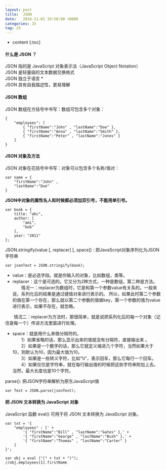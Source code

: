 ```yaml
---
layout: post
title:  JSON
date:   2016-11-01 19:58:00 +0800
categories: JS
tag: JS
---
```


* content
{:toc}

#### 什么是 JSON ？

JSON 指的是 JavaScript 对象表示法（JavaScript Object Notation）  
JSON 是轻量级的文本数据交换格式  
JSON 独立于语言 *  
JSON 具有自我描述性，更易理解  

#### JSON 数组

JSON 数组在方括号中书写：数组可包含多个对象：

	{
		"employees": [
			{ "firstName":"John" , "lastName":"Doe" },
			{ "firstName":"Anna" , "lastName":"Smith" },
			{ "firstName":"Peter" , "lastName":"Jones" }
		]
	}

#### JSON 对象及方法

JSON 对象在花括号中书写：对象可以包含多个名称/值对：  

	var name = { 
		"firstName":"John" , 
		"lastName":"Doe"
	}

**JSON中对象的属性名人和时候都必须加双引号，不能用单引号。**

	var book = {
		title: "abc",
		author: [
			"ami",
			"bob"
		],
		year: "2011"
	};

JSON.stringify(value [, replacer] [, space]) : 把JavaScript对象序列化为JSON字符串

	var jsonText = JSON.stringify(book);

- value：是必选字段。就是你输入的对象，比如数组，类等。   
- replacer：这个是可选的。它又分为2种方式，一种是数组，第二种是方法。   
　　情况一：replacer为数组时，它是和第一个参数value有关系的。一般来说，系列化后的结果是通过键值对来进行表示的。 所以，如果此时第二个参数的值在第一个存在，那么就以第二个参数的值做key，第一个参数的值为value进行表示，如果不存在，就忽略。

　　情况二：replacer为方法时，那很简单，就是说把系列化后的每一个对象（记住是每一个）传进方法里面进行处理。 

- space：就是用什么来做分隔符的。   
　　1）如果省略的话，那么显示出来的值就没有分隔符，直接输出来 。  
　　2）如果是一个数字的话，那么它就定义缩进几个字符，当然如果大于10，则默认为10，因为最大值为10。  
　　3）如果是一些转义字符，比如“\t”，表示回车，那么它每行一个回车。   
　　4）如果仅仅是字符串，就在每行输出值的时候把这些字符串附加上去。当然，最大长度也是10个字符。  

parse():  把JSON字符串解析为原生JavaScript值

	var Text = JSON.parse(jsonText);

#### 把 JSON 文本转换为 JavaScript 对象

JavaScript 函数 eval() 可用于将 JSON 文本转换为 JavaScript 对象。

	var txt = '{ 
		"employees" : [' +
			'{ "firstName":"Bill" , "lastName":"Gates" },' +
			'{ "firstName":"George" , "lastName":"Bush" },' +
			'{ "firstName":"Thomas" , "lastName":"Carter" } 
		]
	}';

	var obj = eval ("(" + txt + ")");
	//obj.employees[1].firstName